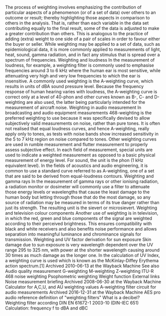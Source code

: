 The process of weighting involves emphasizing the contribution of
particular aspects of a phenomenon (or of a set of data) over others to
an outcome or result; thereby highlighting those aspects in comparison
to others in the analysis. That is, rather than each variable in the
data set contributing equally to the final result, some of the data is
adjusted to make a greater contribution than others. This is analogous
to the practice of adding (extra) weight to one side of a pair of scales
in order to favour either the buyer or seller. While weighting may be
applied to a set of data, such as epidemiological data, it is more
commonly applied to measurements of light, heat, sound, gamma radiation,
and in fact any stimulus that is spread over a spectrum of frequencies.
Weighting and loudness In the measurement of loudness, for example, a
weighting filter is commonly used to emphasise frequencies around 3 to 6
kHz where the human ear is most sensitive, while attenuating very high
and very low frequencies to which the ear is insensitive. A commonly
used weighting is the A-weighting curve, which results in units of dBA
sound pressure level. Because the frequency response of human hearing
varies with loudness, the A-weighting curve is correct only at a level
of 40-phon and other curves known as B-, C- and D-weighting are also
used, the latter being particularly intended for the measurement of
aircraft noise. Weighting in audio measurement In broadcasting and audio
equipment measurements 468-weighting is the preferred weighting to use
because it was specifically devised to allow subjectively valid
measurements on noise, rather than pure tones. It is often not realised
that equal loudness curves, and hence A-weighting, really apply only to
tones, as tests with noise bands show increased sensitivity in the 5 to
7 kHz region on noise compared to tones. Other weighting curves are used
in rumble measurement and flutter measurement to properly assess
subjective effect. In each field of measurement, special units are used
to indicate a weighted measurement as opposed to a basic physical
measurement of energy level. For sound, the unit is the phon (1 kHz
equivalent level). In the fields of acoustics and audio engineering, it
is common to use a standard curve referred to as A-weighting, one of a
set that are said to be derived from equal-loudness contours. Weighting
and gamma rays In the measurement of gamma rays or other ionising
radiation, a radiation monitor or dosimeter will commonly use a filter
to attenuate those energy levels or wavelengths that cause the least
damage to the human body but letting through those that do the most
damage, so any source of radiation may be measured in terms of its true
danger rather than just its strength. The resulting unit is the sievert
or microsievert. Weighting and television colour components Another use
of weighting is in television, in which the red, green and blue
components of the signal are weighted according to their perceived
brightness. This ensures compatibility with black and white receivers
and also benefits noise performance and allows separation into
meaningful luminance and chrominance signals for transmission. Weighting
and UV factor derivation for sun exposure Skin damage due to sun
exposure is very wavelength dependent over the UV range 295 to 325 nm,
with power at the shorter wavelength causing around 30 times as much
damage as the longer one. In the calculation of UV Index, a weighting
curve is used which is known as the McKinlay-Diffey Erythema action
spectrum.\[1\] Archived 2010-06-13 at the Wayback Machine See also Audio
quality measurement G-weighting M-weighting Z-weighting ITU-R 468 noise
weighting Psophometric weighting Weight function External links Noise
measurement briefing Archived 2008-06-30 at the Wayback Machine
Calculator for A,C,U, and AU weighting values A-weighting filter circuit
for audio measurements Archived 2016-12-31 at the Wayback Machine AES
pro audio reference definition of \"weighting filters\" What is a
decibel? Weighting filter according DIN EN 61672-1 2003-10 (DIN-IEC 651)
Calculation: frequency f to dBA and dBC
